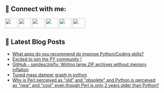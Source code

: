 ## 🔎 Connect with me:
[<img height="32" width="40" src="https://cdn.jsdelivr.net/npm/simple-icons@v5/icons/telegram.svg" />](https://t.me/bullbesh)
[<img height="32" width="40" src="https://cdn.jsdelivr.net/npm/simple-icons@v5/icons/vk.svg" />](https://vk.com/bullbesh)
[<img height="32" width="40" src="https://cdn.jsdelivr.net/npm/simple-icons@v5/icons/twitter.svg" />](https://twitter.com/bullbesh1)
[<img height="32" width="40" src="https://cdn.jsdelivr.net/npm/simple-icons@v5/icons/instagram.svg" />](https://www.instagram.com/bullbesh)
[<img height="32" width="40" src="https://cdn.jsdelivr.net/npm/simple-icons@v5/icons/reddit.svg" />](https://www.reddit.com/user/bullbesh)
[<img height="32" width="40" src="https://cdn.jsdelivr.net/npm/simple-icons@v5/icons/youtube.svg" />](https://www.youtube.com/channel/UCtfjRs6uzgq5mfm8S06WTcg)

## 📕 Latest Blog Posts
<!-- BLOG-POST-LIST:START -->
- [What apps do you recommend do improve Python/Coding skills?](https://www.reddit.com/r/Python/comments/v2excy/what_apps_do_you_recommend_do_improve/)
- [Excited to join the PY community !](https://www.reddit.com/r/Python/comments/v2ewad/excited_to_join_the_py_community/)
- [GitHub - sandes/zipfly: Writing large ZIP archives without memory inflation](https://www.reddit.com/r/Python/comments/v2ev8n/github_sandeszipfly_writing_large_zip_archives/)
- [Tuned mass damper graph in python](https://www.reddit.com/r/Python/comments/v2eo6k/tuned_mass_damper_graph_in_python/)
- [Why is Perl perceived as &quot;old&quot; and &quot;obsolete&quot; and Python is perceived as &quot;new&quot; and &quot;cool&quot; even though Perl is only 2 years older than Python?](https://www.reddit.com/r/Python/comments/v2dwax/why_is_perl_perceived_as_old_and_obsolete_and/)
<!-- BLOG-POST-LIST:END -->
